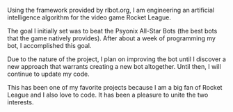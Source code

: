 Using the framework provided by rlbot.org, I am engineering an artificial intelligence algorithm for the video game Rocket League.

The goal I initially set was to beat the Psyonix All-Star Bots (the best bots that the game natively provides). After about a week of programming my bot, I accomplished this goal.

Due to the nature of the project, I plan on improving the bot until I discover a new approach that warrants creating a new bot altogether. Until then, I will continue to update my code.

This has been one of my favorite projects because I am a big fan of Rocket League and I also love to code. It has been a pleasure to unite the two interests. 
